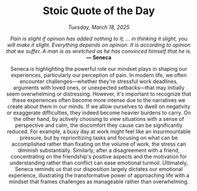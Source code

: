 <h1 align="center">Stoic Quote of the Day</h1>
<p align="center"><em><!--date-start-->Tuesday, March 18, 2025<!--date-end--></em></p>
<p align="center">
    <em><!--START_SECTION:quote-text-->
Pain is slight if opinion has added nothing to it; ... in thinking it slight, you will make it slight. Everything depends on opinion. It is according to opinion that we suffer. A man is as wretched as he has convinced himself that he is.
<!--END_SECTION:quote-text--></em><br>
    <strong>— <!--START_SECTION:quote-author-->
Seneca
<!--END_SECTION:quote-author--></strong>
</p>

<p align="center" style="max-width:600px;margin:0 auto;">
<!--START_SECTION:quote-interpretation-->
Seneca is highlighting the powerful role our mindset plays in shaping our experiences, particularly our perception of pain. In modern life, we often encounter challenges—whether they're stressful work deadlines, arguments with loved ones, or unexpected setbacks—that may initially seem overwhelming or distressing. However, it's important to recognize that these experiences often become more intense due to the narratives we create about them in our minds. If we allow ourselves to dwell on negativity or exaggerate difficulties, they indeed become heavier burdens to carry. On the other hand, by actively choosing to view situations with a sense of perspective and calm, the discomfort they cause can be significantly reduced. For example, a busy day at work might feel like an insurmountable pressure, but by reprioritizing tasks and focusing on what can be accomplished rather than fixating on the volume of work, the stress can diminish substantially. Similarly, after a disagreement with a friend, concentrating on the friendship's positive aspects and the motivation for understanding rather than conflict can ease emotional turmoil. Ultimately, Seneca reminds us that our disposition largely dictates our emotional experience, illustrating the transformative power of approaching life with a mindset that frames challenges as manageable rather than overwhelming.
<!--END_SECTION:quote-interpretation-->
</p>
